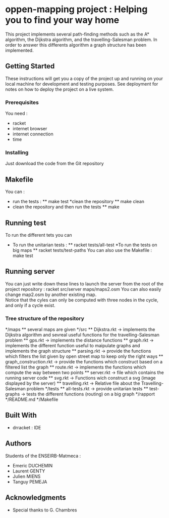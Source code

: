 # oppen-mapping project : Helping you to find your way home

This project implements several path-finding methods such as the A* algorithm, the Dijkstra algorithm, and the travelling-Salesman problem. In order to answer this differents algorithm a graph structure has been implemented.

## Getting Started

These instructions will get you a copy of the project up and running on your local machine for development and testing purposes. See deployment for notes on how to deploy the project on a live system.

### Prerequisites

You need :
* racket
* internet browser
* internet connection 
* time 

### Installing

Just download the code from the Git repository

## Makefile 
You can :
* run the tests :
** make test
*clean the repository
** make clean
* clean the repository and then run the tests
** make

## Running test 
To run the different tets you can 
* To run the unitarian tests :
  ** racket tests/all-test
*To run the tests on big maps 
  ** racket tests/test-paths
You can also use the Makefile :
make test  

## Running server 
You can just write down these lines to launch the server from the root of the project repository : racket src/server maps/maps2.osm
You can also easily change map2.osm by another existing map.  
Notice that the cyles can only be computed with three nodes in the cycle, and only if a cycle exist.

### Tree structure of the repository
*/maps 
      ** several maps are given
*/src 
      ** Dijkstra.rkt -> implements the Dijkstra algorithm and sevreal useful functions for the travelling-Salesman problem
      ** gps.rkt -> implements the distance functions
      ** graph.rkt -> implements the different function useful to maipulate graphs and implements the graph structure
      ** parsing.rkt -> provide the functions which filters the list given by open street map to keep only the right ways
      ** graph_construction.rkt -> provide the functions which construct based on a filtered list the graph 
      ** route.rkt -> implements the functions which compute the way between two points
      ** server.rkt -> file which contains the running server code 
      ** svg.rkt -> Functions wich construct a svg (image displayed by the server)
      ** travelling.rkt -> Relative file about the Travelling-Salesman problem
*/tests
      ** all-tests.rkt -> provide unitarian tests
      ** test-graphs -> tests the different functions (routing) on a big graph
*/rapport 
*/README.md
*/Makefile

## Built With

* drracket : IDE

## Authors

Students of the ENSEIRB-Matmeca :
* Emeric DUCHEMIN
* Laurent GENTY
* Julien MIENS
* Tanguy PEMEJA

## Acknowledgments

* Special thanks to G. Chambres
